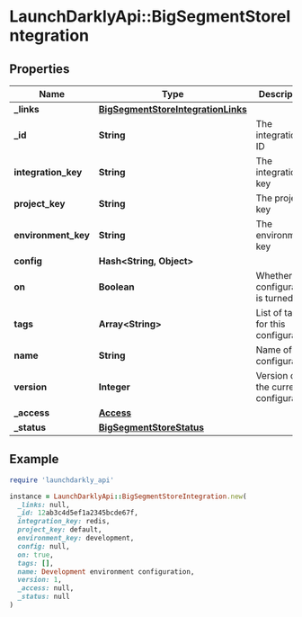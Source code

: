 # LaunchDarklyApi::BigSegmentStoreIntegration

## Properties

| Name | Type | Description | Notes |
| ---- | ---- | ----------- | ----- |
| **_links** | [**BigSegmentStoreIntegrationLinks**](BigSegmentStoreIntegrationLinks.md) |  |  |
| **_id** | **String** | The integration ID |  |
| **integration_key** | **String** | The integration key |  |
| **project_key** | **String** | The project key |  |
| **environment_key** | **String** | The environment key |  |
| **config** | **Hash&lt;String, Object&gt;** |  |  |
| **on** | **Boolean** | Whether the configuration is turned on |  |
| **tags** | **Array&lt;String&gt;** | List of tags for this configuration |  |
| **name** | **String** | Name of the configuration |  |
| **version** | **Integer** | Version of the current configuration |  |
| **_access** | [**Access**](Access.md) |  | [optional] |
| **_status** | [**BigSegmentStoreStatus**](BigSegmentStoreStatus.md) |  |  |

## Example

```ruby
require 'launchdarkly_api'

instance = LaunchDarklyApi::BigSegmentStoreIntegration.new(
  _links: null,
  _id: 12ab3c4d5ef1a2345bcde67f,
  integration_key: redis,
  project_key: default,
  environment_key: development,
  config: null,
  on: true,
  tags: [],
  name: Development environment configuration,
  version: 1,
  _access: null,
  _status: null
)
```

